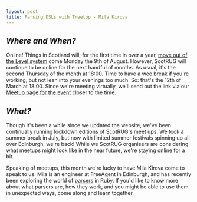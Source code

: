 ```yaml
---
layout: post
title: Parsing DSLs with Treetop - Mila Kirova
---
```


## *Where and When?*
Online! Things in Scotland will, for the first time in over a year, [move out of the Level system](https://www.gov.scot/news/scotland-to-move-beyond-level-0/) come Monday the 9th of August. However, ScotRUG will continue to be online for the next handful of months. As usual, it's the second Thursday of the month at 18:00. Time to have a wee break if you're working, but not lean into your evenings too much. So: that's the 12th of March at 18:00. Since we're meeting virtually, we'll send out the link via our [Meetup page for the event](https://www.meetup.com/scotrug/events/mljltlycclbqb/) closer to the time.


## *What?*
Though it's been a while since we updated the website, we've been continually running lockdown editions of ScotRUG's meet ups. We took a summer break in July, but now with limited summer festivals spinning up all over Edinburgh, we're back! While we ScotRUG organisers are considering what meetups might look like in the near future, we're staying online for a bit.

Speaking of meetups, this month we're lucky to have Mila Kirova come to speak to us. Mila is an engineer at FreeAgent in Edinburgh, and has recently been exploring the world of [parsers](https://en.wikipedia.org/wiki/Parsing#Computer_languages) in Ruby. If you'd like to know more about what parsers are, how they work, and you might be able to use them in unexpected ways, come along and learn together.

